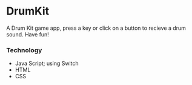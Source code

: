 # DrumKit
A Drum Kit game app, press a key or click on a button to recieve a drum sound.
Have fun!

### Technology
* Java Script; using Switch
* HTML
* CSS



